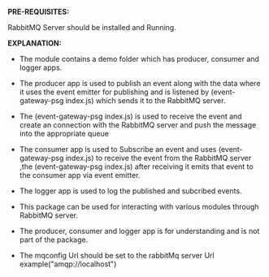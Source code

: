 <b>PRE-REQUISITES:</b>

RabbitMQ Server should be installed and Running.

<b>EXPLANATION:</b>

- The module contains a demo folder which has producer, consumer and logger apps.

- The producer app is used to publish an event along with the
data where it  uses the  event emitter for publishing and is
listened by (event-gateway-psg index.js) which sends it to the RabbitMQ server.

- The (event-gateway-psg index.js) is used to receive the event and create an connection with the RabbitMQ server and push the message into the appropriate queue

- The consumer app is used to  Subscribe an event and uses (event-gateway-psg index.js) to receive the event from the RabbitMQ server ,the (event-gateway-psg index.js) after receiving it emits that event to the consumer app via event emitter. 

- The logger app is used to log the published and subcribed events.

- This package can be used for interacting with various modules through RabbitMQ server.

- The producer, consumer and logger app is for understanding and is not part of the package.

- The mqconfig Url should be set to the rabbitMq server Url example("amqp://localhost") 